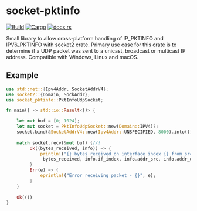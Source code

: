 # socket-pktinfo

[![Build](https://github.com/pixsper/socket-pktinfo/actions/workflows/build.yml/badge.svg)](https://github.com/pixsper/socket-pktinfo/actions)
[![Cargo](https://img.shields.io/crates/v/socket-pktinfo.svg)](https://crates.io/crates/socket-pktinfo/)
[![docs.rs](https://img.shields.io/docsrs/socket-pktinfo)](https://docs.rs/socket-pktinfo/latest/socket-pktinfo/)

Small library to allow cross-platform handling of IP_PKTINFO and IPV6_PKTINFO with socket2 crate. Primary use case for this crate is to determine if a UDP packet was sent to a unicast, broadcast or multicast IP address. Compatible with Windows, Linux and macOS.

## Example

```rust
use std::net::{Ipv4Addr, SocketAddrV4};
use socket2::{Domain, SockAddr};
use socket_pktinfo::PktInfoUdpSocket;

fn main() -> std::io::Result<()> {

    let mut buf = [0; 1024];
    let mut socket = PktInfoUdpSocket::new(Domain::IPV4)?;
    socket.bind(&SocketAddrV4::new(Ipv4Addr::UNSPECIFIED, 8000).into())?;
        
    match socket.recv(&mut buf) {//!
         Ok((bytes_received, info)) => {
             println!("{} bytes received on interface index {} from src {} with destination ip {}",
              bytes_received, info.if_index, info.addr_src, info.addr_dst);
         }
         Err(e) => {
             eprintln!("Error receiving packet - {}", e);
         }
    }
     
    Ok(())
}
```